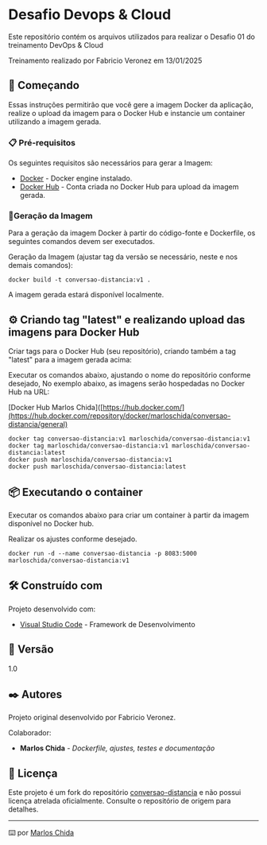 # Desafio Devops & Cloud

Este repositório contém os arquivos utilizados para realizar o Desafio 01 do treinamento DevOps & Cloud

Treinamento realizado por Fabricio Veronez em 13/01/2025

## 🚀 Começando

Essas instruções permitirão que você gere a imagem Docker da aplicação, realize o upload da imagem para o Docker Hub e instancie um container utilizando a imagem gerada.


### 📋 Pré-requisitos

Os seguintes requisitos são necessários para gerar a Imagem:
* [Docker](https://docker.com) - Docker engine instalado.
* [Docker Hub](https://hub.docker.com/) - Conta criada no Docker Hub para upload da imagem gerada.

### 🔧Geração da Imagem 

Para a geração da imagem Docker à partir do código-fonte e Dockerfile, os seguintes comandos devem ser executados.

Geração da Imagem (ajustar tag da versão se necessário, neste e nos demais comandos):

```
docker build -t conversao-distancia:v1 .
```

A imagem gerada estará disponível localmente.

## ⚙️ Criando tag "latest" e realizando upload das imagens para Docker Hub

Criar tags para o Docker Hub (seu repositório), criando também a tag  "latest" para a imagem gerada acima:

Executar os comandos abaixo, ajustando o nome do repositório conforme desejado,
No exemplo abaixo, as imagens serão hospedadas no Docker Hub na URL:

[Docker Hub Marlos Chida]([https://hub.docker.com/](https://hub.docker.com/repository/docker/marloschida/conversao-distancia/general)

```
docker tag conversao-distancia:v1 marloschida/conversao-distancia:v1
docker tag marloschida/conversao-distancia:v1 marloschida/conversao-distancia:latest
docker push marloschida/conversao-distancia:v1
docker push marloschida/conversao-distancia:latest
```

## 📦 Executando o container

Executar os comandos abaixo para criar um container à partir da imagem disponível no Docker hub.

Realizar os ajustes conforme desejado.
```
docker run -d --name conversao-distancia -p 8083:5000 marloschida/conversao-distancia:v1
```


## 🛠️ Construído com

Projeto desenvolvido com:

* [Visual Studio Code](https://code.visualstudio.com/) - Framework de Desenvolvimento


## 📌 Versão

1.0

## ✒️ Autores

Projeto original desenvolvido por Fabricio Veronez.

Colaborador:

* **Marlos Chida** - *Dockerfile, ajustes, testes e documentação* 


## 📄 Licença

Este projeto é um fork do repositório [conversao-distancia](https://github.com/KubeDev/conversao-distancia)  e não possui licença atrelada oficialmente. Consulte o repositório de origem para detalhes.

---
⌨️ por [Marlos Chida](mailto:marlos.chida@qriar.com?subject=DevOps)
